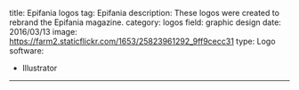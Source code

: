 title: Epifania logos
tag: Epifania
description: These logos were created to rebrand the Epifania magazine.
category: logos
field: graphic design
date: 2016/03/13
image: https://farm2.staticflickr.com/1653/25823961292_9ff9cecc31
type: Logo
software:
- Illustrator
---